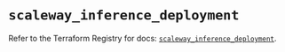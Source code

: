 # `scaleway_inference_deployment`

Refer to the Terraform Registry for docs: [`scaleway_inference_deployment`](https://registry.terraform.io/providers/scaleway/scaleway/2.57.0/docs/resources/inference_deployment).
